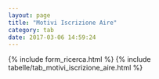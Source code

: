 ```yaml
---
layout: page
title: "Motivi Iscrizione Aire"
category: tab
date: 2017-03-06 14:59:24
---
```


{% include form_ricerca.html %}
{% include tabelle/tab_motivi_iscrizione_aire.html %}

